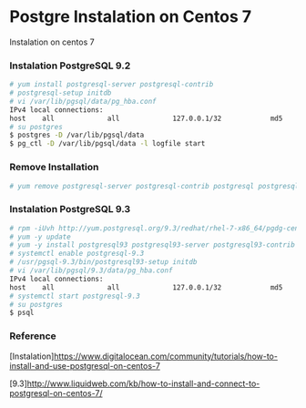 # Postgre Instalation on Centos 7
Instalation on centos 7


### Instalation PostgreSQL 9.2

```sh
# yum install postgresql-server postgresql-contrib
# postgresql-setup initdb
# vi /var/lib/pgsql/data/pg_hba.conf
IPv4 local connections:
host    all             all             127.0.0.1/32            md5
# su postgres
$ postgres -D /var/lib/pgsql/data
$ pg_ctl -D /var/lib/pgsql/data -l logfile start

```
### Remove Installation

```sh
# yum remove postgresql-server postgresql-contrib postgresql postgresql-libs 
```

### Instalation PostgreSQL 9.3

```sh
# rpm -iUvh http://yum.postgresql.org/9.3/redhat/rhel-7-x86_64/pgdg-centos93-9.3-1.noarch.rpm
# yum -y update
# yum -y install postgresql93 postgresql93-server postgresql93-contrib postgresql93-libs
# systemctl enable postgresql-9.3
# /usr/pgsql-9.3/bin/postgresql93-setup initdb
# vi /var/lib/pgsql/9.3/data/pg_hba.conf
IPv4 local connections:
host    all             all             127.0.0.1/32            md5
# systemctl start postgresql-9.3
# su postgres
$ psql
```

### Reference

[Instalation]https://www.digitalocean.com/community/tutorials/how-to-install-and-use-postgresql-on-centos-7

[9.3]http://www.liquidweb.com/kb/how-to-install-and-connect-to-postgresql-on-centos-7/